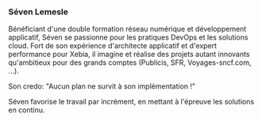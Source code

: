 
### Séven Lemesle

Bénéficiant d'une double formation réseau numérique et développement applicatif, Séven se passionne pour les pratiques
DevOps et les solutions cloud. Fort de son expérience d'architecte applicatif et d'expert performance pour Xebia, il
imagine et réalise des projets autant innovants qu'ambitieux pour des grands comptes (Publicis, SFR, Voyages-sncf.com,
 …).

Son credo: "Aucun plan ne survit à son implémentation !"

Séven favorise le travail par incrément, en mettant à l'épreuve les solutions en continu.


